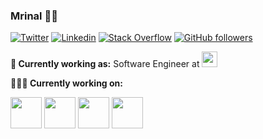 ### Mrinal 👨‍💻

[![Twitter](https://img.shields.io/badge/-Twitter-222222?style=flat-square&logo=twitter&logoColor=white&link=https://twitter.com/mrinal626)](https://twitter.com/mrinal626)
[![Linkedin](https://img.shields.io/badge/-LinkedIn-222222?style=flat-square&logo=Linkedin&logoColor=white&link=https://www.linkedin.com/in/getmrinal/)](https://www.linkedin.com/in/mrinal626/)
[![Stack Overflow](https://img.shields.io/badge/-Stack%20Overflow-222222?style=flat-square&logo=stack-overflow&logoColor=white&link=https://stackoverflow.com/users/9554728/mrinal)](https://stackoverflow.com/users/9554728/mrinal)
[![GitHub followers](https://img.shields.io/github/followers/getmrinal.svg?style=social&label=Follow&maxAge=2592000)](https://github.com/getmrinal?tab=followers)

**💼 Currently working as:** Software Engineer at <a href="https://auzmor.com/" target="_blank"><b><a href="https://auzmor.com/" target="_blank"><img height="25" src="https://2p35jz2c2c4r4bl04h4dg7s1-wpengine.netdna-ssl.com/wp-content/uploads/2019/05/Group-59.svg"></b></a>

**👨🏻‍💻 Currently working on:** 

<code><a href="https://www.javascript.com/" target="_blank"><img height="50" src="https://www.vectorlogo.zone/logos/javascript/javascript-horizontal.svg"></a></code>
<code><a href="https://reactjs.org/" target="_blank"><img height="50" src="https://www.vectorlogo.zone/logos/reactjs/reactjs-ar21.svg"></a></code>
<code><a href="https://rubyonrails.org/" target="_blank"><img height="50" src="https://www.vectorlogo.zone/logos/ruby-lang/ruby-lang-horizontal.svg"></a></code>
<code><a href="https://flutter.dev/" target="_blank"><img height="50" src="https://www.vectorlogo.zone/logos/flutterio/flutterio-icon.svg"></a></code>
